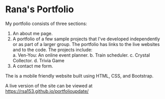 # Rana's Portfolio

My portfolio consists of three sections: 
<ol>
    <li>An about me page.</li>
    <li>A portfolio of a few sample projects that I've developed independently or as part of a larger group. The portfolio has links to the live websites and to the code. The projects include:</li>
        a. Ven-You: An online event planner.
        b. Train scheduler.
        c. Crystal Collector.
        d. Trivia Game
    <li>A contact me form.</li>
</ol>

The is a mobile friendly website built using HTML, CSS, and Bootstrap.

A live version of the site can be viewed at https://rsa153.github.io/portfolioupdate/ 
